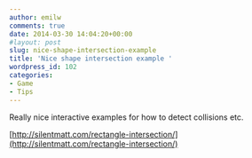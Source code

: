 ```yaml
---
author: emilw
comments: true
date: 2014-03-30 14:04:20+00:00
#layout: post
slug: nice-shape-intersection-example
title: 'Nice shape intersection example '
wordpress_id: 102
categories:
- Game
- Tips
---
```


Really nice interactive examples for how to detect collisions etc.

[http://silentmatt.com/rectangle-intersection/](http://silentmatt.com/rectangle-intersection/)


